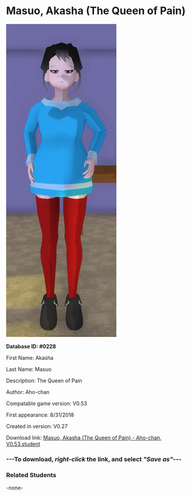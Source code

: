 # Masuo, Akasha (The Queen of Pain)

<img src="../../Files/Images/Masuo, Akasha (The Queen of Pain).png" title="Masuo, Akasha (The Queen of Pain) - Aho-chan, V0.53">

**Database ID: #0228**

First Name: Akasha

Last Name: Masuo

Description: The Queen of Pain

Author: Aho-chan

Compatable game version: V0.53

First appearance: 8/31/2018

Created in version: V0.27

Download link: <a href="https://raw.githubusercontent.com/Arbiter1223/Daigaku-Gurashi-Custom-Students/master/Files/Student%20Files/Masuo%2C%20Akasha%20(The%20Queen%20of%20Pain)%20-%20Aho-chan%2C%20V0.53.student">Masuo, Akasha (The Queen of Pain) - Aho-chan, V0.53.student</a>

### ---**To download, _right-click_ the link, and select _"Save as"_**---

### Related Students

-none-

